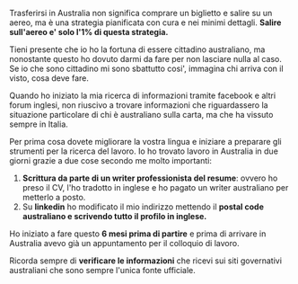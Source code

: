 Trasferirsi in Australia non significa comprare un biglietto e salire su un aereo, ma è una strategia pianificata con cura e nei minimi dettagli. **Salire sull'aereo e' solo l'1% di questa strategia.**

Tieni presente che io ho la fortuna di essere cittadino australiano, ma nonostante questo ho dovuto darmi da fare per non lasciare nulla al caso. Se io che sono cittadino mi sono sbattutto cosi', immagina chi arriva con il visto, cosa deve fare.

Quando ho iniziato la mia ricerca di informazioni tramite facebook e altri forum inglesi, non riuscivo a trovare informazioni che riguardassero la situazione particolare di chi è australiano sulla carta, ma che ha vissuto sempre in Italia.

Per prima cosa dovete migliorare la vostra lingua e iniziare a preparare gli strumenti per la ricerca del lavoro.
Io ho trovato lavoro in Australia in due giorni grazie a due cose secondo me
molto importanti:

1. **Scrittura da parte di un writer professionista del resume**: ovvero ho preso il CV, l'ho tradotto in inglese e ho pagato un writer australiano per metterlo a posto.
2. Su **linkedin** ho modificato il mio indirizzo mettendo il **postal code australiano e scrivendo tutto il profilo in inglese.**

Ho iniziato a fare questo **6 mesi prima di partire** e prima di arrivare in Australia avevo già un appuntamento per il colloquio di lavoro.

Ricorda sempre di **verificare le informazioni** che ricevi sui siti governativi australiani che sono sempre l'unica fonte ufficiale.
